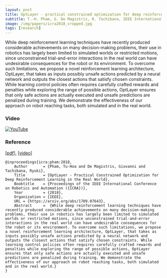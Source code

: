 ```yaml
---
layout: post
title: OptLayer - practical constrained optimization for deep reinforcement learning in the real world
subtitle: T.-H. Pham, G. De Magistris, R. Tachibana, IEEE International Conference on Robotics and Automation (ICRA), 2018 (to appear)
image: /img/papers/icra2018_cropped.jpg
tags: [research]
---
```


While deep reinforcement learning techniques have recently produced considerable achievements on many decision-making problems, their use in robotics has largely been limited to simulated worlds or restricted motions, since unconstrained trial-and-error interactions in the real world can have undesirable consequences for the robot or its environment. To overcome such limitations, we propose a novel reinforcement learning architecture, OptLayer, that takes as inputs possibly unsafe actions predicted by a neural network and outputs the closest actions that satisfy chosen constraints. While learning control policies often requires carefully crafted rewards and penalties while exploring the range of possible actions, OptLayer ensures that only safe actions are actually executed and unsafe predictions are penalized during training. We demonstrate the effectiveness of our approach on robot reaching tasks, both simulated and in the real world.

### Video

[![YouTube](http://img.youtube.com/vi/7liBbk3VjWQ/0.jpg)](http://www.youtube.com/watch?v=7liBbk3VjWQ)

### Reference

[[pdf](https://arxiv.org/abs/1709.07643)], [[video](http://www.youtube.com/watch?v=7liBbk3VjWQ)]

~~~
@inproceedings{icra:pham:2018,
    Author       = {Pham, Tu-Hoa and De Magistris, Giovanni and Tachibana, Ryuki},
    Title        = {OptLayer - Practical Constrained Optimization for Deep Reinforcement Learning in the Real World},
    Booktitle    = {Proceedings of the IEEE International Conference on Robotics and Automation ({ICRA})},
    Year         = {2018},
    Organization = {IEEE},
    URL = {https://arxiv.org/abs/1709.07643},
    Abstract     =  {While deep reinforcement learning techniques have recently produced considerable achievements on many decision-making problems, their use in robotics has largely been limited to simulated worlds or restricted motions, since unconstrained trial-and-error interactions in the real world can have undesirable consequences for the robot or its environment. To overcome such limitations, we propose a novel reinforcement learning architecture, OptLayer, that takes as inputs possibly unsafe actions predicted by a neural network and outputs the closest actions that satisfy chosen constraints. While learning control policies often requires carefully crafted rewards and penalties while exploring the range of possible actions, OptLayer ensures that only safe actions are actually executed and unsafe predictions are penalized during training. We demonstrate the effectiveness of our approach on robot reaching tasks, both simulated and in the real world.}
}
~~~

